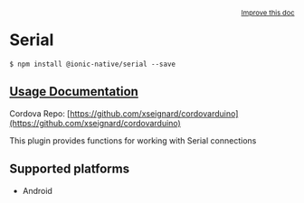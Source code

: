 
<a style="float:right;font-size:12px;" href="http://github.com/driftyco/ionic-native/edit/master/src/@ionic-native/plugins/serial/index.ts#L13">
  Improve this doc
</a>

# Serial
<!-- end header block -->

```
$ npm install @ionic-native/serial --save
```

## [Usage Documentation](https://ionicframework.com/docs/v2/native/serial/)

Cordova Repo: [https://github.com/xseignard/cordovarduino](https://github.com/xseignard/cordovarduino)

<!-- description -->
This plugin provides functions for working with Serial connections

<!-- @platforms tag -->
## Supported platforms

- Android

<!-- @platforms tag end -->
<!-- end for prop in method.decorators[0].argumentInfo -->
<!-- end content block -->
<!-- end body block -->
